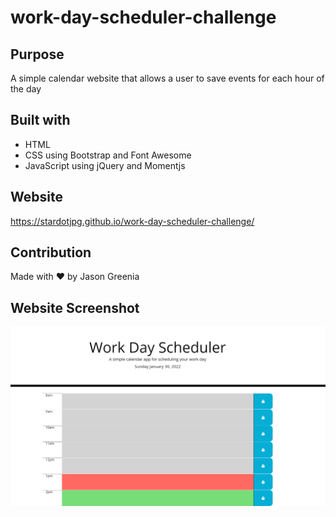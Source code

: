 # work-day-scheduler-challenge

## Purpose
A simple calendar website that allows a user to save events for each hour of the day

## Built with
* HTML
* CSS using Bootstrap and Font Awesome
* JavaScript using jQuery and Momentjs

## Website
https://stardotjpg.github.io/work-day-scheduler-challenge/

## Contribution
Made with ❤️ by Jason Greenia

## Website Screenshot
![Website Screenshot](/assets/img/screenshot.png?raw=true)

